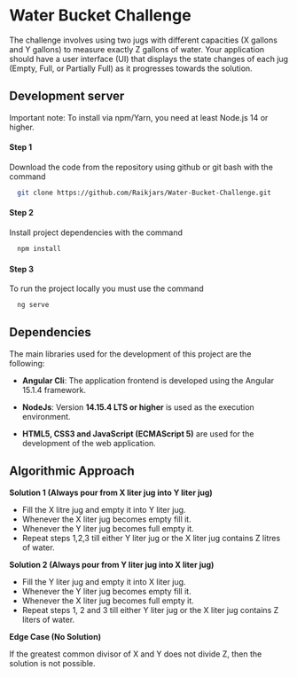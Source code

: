 # Water Bucket Challenge
The challenge involves using two jugs with different capacities (X gallons and Y gallons) to measure exactly Z gallons of water. Your application should have a user interface (UI) that displays the state changes of each jug (Empty, Full, or Partially Full) as it progresses towards the solution.

## Development server
Important note: To install via npm/Yarn, you need at least Node.js 14 or higher.

#### Step 1
Download the code from the repository using github or git bash with the command
```bash
  git clone https://github.com/Raikjars/Water-Bucket-Challenge.git
```

#### Step 2
Install project dependencies with the command
```bash
  npm install
```

#### Step 3
To run the project locally you must use the command
```bash
  ng serve
```

## Dependencies
The main libraries used for the development of this project are the following:

- **Angular Cli**: The application frontend is developed using the Angular 15.1.4 framework.

- **NodeJs**: Version **14.15.4 LTS or higher** is used as the execution environment.

- **HTML5, CSS3 and JavaScript (ECMAScript 5)** are used for the development of the web application.

## Algorithmic Approach

**Solution 1 (Always pour from X liter jug into Y liter jug)** 

- Fill the X litre jug and empty it into Y liter jug.
- Whenever the X liter jug becomes empty fill it.
- Whenever the Y liter jug becomes full empty it.
- Repeat steps 1,2,3 till either Y liter jug or the X liter jug contains Z litres of water.

**Solution 2 (Always pour from Y liter jug into X liter jug)**

- Fill the Y liter jug and empty it into X liter jug.
- Whenever the Y liter jug becomes empty fill it.
- Whenever the X liter jug becomes full empty it.
- Repeat steps 1, 2 and 3 till either Y liter jug or the X liter jug contains Z liters of water.

**Edge Case (No Solution)**

If the greatest common divisor of X and Y does not divide Z, then the solution is not possible.
